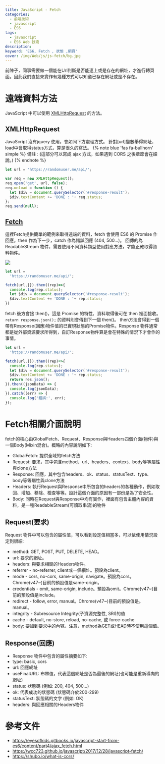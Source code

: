 ```yaml
---
title: JavaScript - Fetch
categories: 
  - 前端技術
  - javascript
  - ES6
tags: 
  - javascript
  - ES6 Web 技術 
description:
keyword: 'ES6, Fetch , 狀態 ,網頁'
cover: /img/Web/js/js-fetch/bg.jpg
---
```


前陣子，同事需要做一個能在Url判斷是否能連上或是存在的網址，才進行轉頁面。因此我們直接來實作有幾種方式可以知道已存在網址或是不存在。


# 遠端資料方法
JavaScript 中可以使用 [XMLHttpRequest](https://developer.mozilla.org/zh-TW/docs/Web/API/XMLHttpRequest) 的方法。

## XMLHttpRequest 
JavaScript 沒有jquery 使用，會如同下方處理方式。 針對[url]變數舉得網址，load中會取得status方式，算是很久的寫法。
{% note blue 'fas fa-bullhorn' simple %}
  備註 : (這部分可以寫成 ajax 方式，如果遇到 CORS 之後章節會在細說。)
{% endnote %}
```js
let url = 'https://randomuser.me/api/';

var req = new XMLHttpRequest();
req.open('get', url, false);
req.onload = function () {
  let $div = document.querySelector('#response-result');
  $div.textContent += 'DONE : '+ req.status;
};
req.send(null);
```


## [Fetch](https://developer.mozilla.org/zh-CN/docs/Web/API/Fetch_API/Using_Fetch)
這裡Fetch提供簡單的範例來取得遠端的資料，fetch 會使用 ES6 的 Promise 作回應，then 作為下一步，catch 作為錯誤回應 (404, 500…)。
回傳的為 ReadableStream 物件，需要使用不同資料類型使用對應方法，才能正確取得資料物件。

![](/img/Web/js/js-fetch/xhr.PNG)

```js
let url =
  'https://randomuser.me/api/';

fetch(url,{}).then((rep)=>{
  console.log(rep.status);
  let $div = document.querySelector('#response-result');
  $div.textContent += 'DONE : '+ rep.status;
})

```

fetch 後方會接 then()，這是 Promise 的特性，資料取得後可在 then 裡面接收。```return response.json();``` 的資料則會傳到下一個 then()。
then方法會得到一個帶有Response(回應)物件值的已實現狀態的Promise物件。Response 物件通常都是從外部資源要求所得到，自訂Response物件算是會在特殊的情況下才會作的事情。

```js
let url =
  'https://randomuser.me/api/';

fetch(url,{}).then((rep)=>{
  console.log(rep.status);
  let $div = document.querySelector('#response-result');
  $div.textContent += 'DONE : '+ rep.status;
  return res.json(); 
}).then((jsonData) => {
  console.log(jsonData);
}).catch((err) => {
  console.log('錯誤:', err);
});

```
# Fetch相關介面說明
fetch的核心由GlobalFetch、Request、Response與Headers四個介面(物件)與一個Body(Mixin混合)。概略的內容說明如下:

- GlobalFetch: 提供全域的fetch方法
- Request: 要求，其中包含method、url、headers、context、body等等屬性與clone方法
- Response: 回應，其中包含headers、ok、status、statusText、type、body等等屬性與clone方法
- Headers: 執行Request與Response中所包含的headers的各種動作，例如取回、增加、移除、檢查等等。設計這個介面的原因有一部份是為了安全性。
- Body: 同時在Request與Response中均有實作，裡面有包含主體內容的資料，是一種ReadableStream(可讀取串流)的物件

## Request(要求)
Request 物件中可以包含的屬性值，可以看到設定值相當多，可以依使用情況設定到很細:

- method: GET, POST, PUT, DELETE, HEAD。
- url: 要求的網址。
- headers: 與要求相關的Headers物件。
- referrer - no-referrer, client或一個網址。預設為client。
- mode - cors, no-cors, same-origin, navigate。預設為cors。Chrome(v47~)目前的預設值是same-origin。
- credentials - omit, same-origin, include。預設為omit。Chrome(v47~)目前的預設值是include。
- redirect - follow, error, manual。Chrome(v47~)目前的預設值是。manual。
- integrity - Subresource Integrity(子資源完整性, SRI)的值
- cache - default, no-store, reload, no-cache, 或 force-cache
- body: 要加到要求中的內容。注意，method為GET或HEAD時不使用這個值。


## Response(回應)
- Response 物件中包含的屬性摘要如下:
- type: basic, cors
- url: 回應網址
- useFinalURL: 布林值，代表這個網址是否為最後的網址(也可能是重新導向的網址)
- status: 狀態碼 (例如: 200, 404, 500...)
- ok: 代表成功的狀態碼 (狀態碼介於200-299)
- statusText: 狀態碼的文字 (例如: OK)
- headers: 與回應相關的Headers物件


# 參考文件 
 - https://eyesofkids.gitbooks.io/javascript-start-from-es6/content/part4/ajax_fetch.html
 - https://wcc723.github.io/javascript/2017/12/28/javascript-fetch/
 - https://shubo.io/what-is-cors/